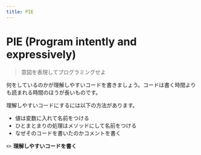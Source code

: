 ```yaml
---
title: PIE
---
```


# PIE (Program intently and expressively)
> 意図を表現してプログラミングせよ

何をしているのかが理解しやすいコードを書きましょう。コードは書く時間よりも読まれる時間のほうが長いものです。

理解しやすいコードにするには以下の方法があります。

- 値は変数に入れて名前をつける
- ひとまとまりの処理はメソッドにして名前をつける
- なぜそのコードを書いたのかコメントを書く

:pencil2: **理解しやすいコードを書く**
